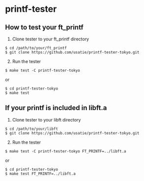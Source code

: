 # printf-tester

## How to test your ft_printf
1. Clone tester to your ft_printf directory
```
$ cd /path/to/your/ft_printf
$ git clone https://github.com/usatie/printf-tester-tokyo.git
```

2. Run the tester
```
$ make test -C printf-tester-tokyo
```
or
```
$ cd printf-tester-tokyo
$ make test
```

## If your printf is included in libft.a
1. Clone tester to your libft directory
```
$ cd /path/to/your/libft
$ git clone https://github.com/usatie/printf-tester-tokyo.git
```

2. Run the tester
```
$ make test -C printf-tester-tokyo FT_PRINTF=../libft.a
```
or
```
$ cd printf-tester-tokyo
$ make test FT_PRINTF=../libft.a
```
